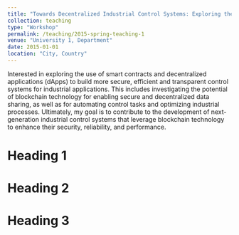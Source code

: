 ```yaml
---
title: "Towards Decentralized Industrial Control Systems: Exploring the Potential of Blockchain Technology for Secure and Efficient Automation"
collection: teaching
type: "Workshop"
permalink: /teaching/2015-spring-teaching-1
venue: "University 1, Department"
date: 2015-01-01
location: "City, Country"
---
```


Interested in exploring the use of smart contracts and decentralized applications (dApps) to build more secure, efficient and transparent control systems for industrial applications. This includes investigating the potential of blockchain technology for enabling secure and decentralized data sharing, as well as for automating control tasks and optimizing industrial processes. Ultimately, my goal is to contribute to the development of next-generation industrial control systems that leverage blockchain technology to enhance their security, reliability, and performance.

Heading 1
======

Heading 2
======

Heading 3
======
